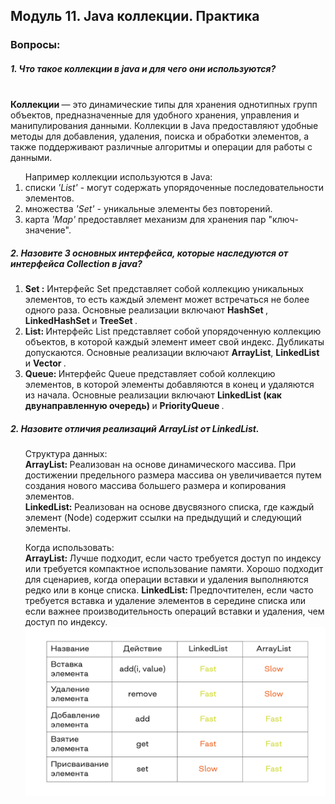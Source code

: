 <h2>  Модуль 11. Java коллекции. Практика  </h2>
<h3> Вопросы:  </h3> 
<h5> 1. Что такое коллекции в java и для чего они используются? </h5>
<br>
<strong> Коллекции </strong> —  это динамические типы для хранения однотипных групп объектов, предназначенные для удобного хранения, управления и манипулирования данными. Коллекции в Java предоставляют удобные методы для добавления, удаления, поиска и обработки элементов, а также поддерживают различные алгоритмы и операции для работы с данными.<br>
<ol> 
Например коллекции используются в Java:
<li> списки <i> 'List'</i> - могут содержать упорядоченные последовательности элементов. <br></li>
<li> множества <i> 'Set' </i> - уникальные элементы без повторений. <br></li>
<li> карта <i> 'Map' </i> предоставляет механизм для хранения пар "ключ-значение".<br></li>
</ol>

<h5> 2. Назовите 3 основных интерфейса, которые наследуются от интерфейса Collection в java? </h5>
<ol> 
<li> <strong> Set :</strong> Интерфейс Set представляет собой коллекцию уникальных элементов, то есть каждый элемент может встречаться не более одного раза. Основные реализации включают <strong> HashSet </strong>, <strong> LinkedHashSet </strong> и  <strong> TreeSet </strong>. <br></li>
<li> <strong> List: </strong> Интерфейс List представляет собой упорядоченную коллекцию объектов, в которой каждый элемент имеет свой индекс. Дубликаты допускаются. Основные реализации включают <strong> ArrayList</strong>,  <strong> LinkedList</strong> и <strong> Vector </strong>.<br></li>
<li> <strong> Queue: </strong> Интерфейс Queue представляет собой коллекцию элементов, в которой элементы добавляются в конец и удаляются из начала. Основные реализации включают <strong> LinkedList  (как двунаправленную очередь) </strong> и <strong> PriorityQueue </strong>. <br></li>
</ol>

<h5> 2. Назовите отличия реализаций ArrayList от LinkedList.</h5>
<ol>
Структура данных: <br>
<strong> ArrayList: </strong> Реализован на основе динамического массива. При достижении предельного размера массива он увеличивается путем создания нового массива большего размера и копирования элементов. <br>
<strong> LinkedList: </strong> Реализован на основе двусвязного списка, где каждый элемент (Node) содержит ссылки на предыдущий и следующий элементы. <br> 

Когда использовать:<br>
<strong> ArrayList: </strong> Лучше подходит, если часто требуется доступ по индексу или требуется компактное использование памяти. Хорошо подходит для сценариев, когда операции вставки и удаления выполняются редко или в конце списка.
<strong> LinkedList: </strong> Предпочтителен, если часто требуется вставка и удаление элементов в середине списка или если важнее производительность операций вставки и удаления, чем доступ по индексу.
![Отличие ArrayList от LinkedList ](https://github.com/Pexini/Module11HomeTask/blob/main/differentsArrayandList.png)




